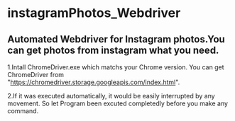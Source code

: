 # instagramPhotos_Webdriver
Automated Webdriver for Instagram photos.You can get photos from instagram what you need.
-------------------------------------------------------------


1.Intall ChromeDriver.exe which matchs your Chrome version. You can get ChromeDriver from "https://chromedriver.storage.googleapis.com/index.html". 

2.If it was executed automatically,  it would be easily interrupted by any movement. So let Program been excuted completedly before you make any command.
